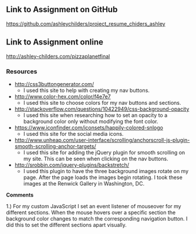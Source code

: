 ## Link to Assignment on GitHub
https://github.com/ashleychilders/project_resume_chiders_ashley

## Link to Assignment online
http://ashley-childers.com/pizzaplanetfinal

### Resources

-  http://css3buttongenerator.com/
	- I used this site to help with creating my nav buttons.
- http://www.color-hex.com/color/f4e7e7
    - I used this site to choose colors for my nav buttons and sections.
- http://stackoverflow.com/questions/10422949/css-background-opacity
    - I used this site when researching how to set an opacity to a background color only without modifying the font color.
- https://www.iconfinder.com/iconsets/happily-colored-snlogo
	- I used this site for the social media icons.
- http://www.unheap.com/user-interface/scrolling/anchorscroll-js-plugin-smooth-scrolling-anchor-targets/
	- I used this site for adding the jQuery plugin for smooth scrolling on my site. This can be seen when clicking on the nav buttons.
- http://srobbin.com/jquery-plugins/backstretch/
	- I used this plugin to have the three background images rotate on my page. After the page loads the images begin rotating. I took these images at the Renwick Gallery in Washington, DC.

**Comments**

1.) For my custom JavaScript I set an event listener of mouseover for my different sections. When the mouse hovers over a specific section the background color changes to match the corresponding navigation button. I did this to set the different sections apart visually.
